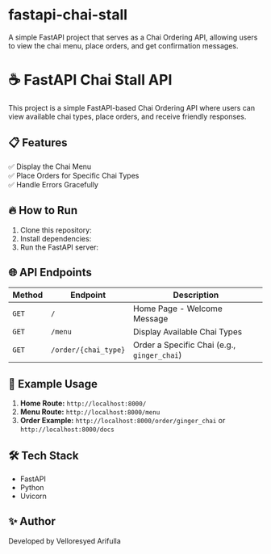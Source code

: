 # fastapi-chai-stall
A simple FastAPI project that serves as a Chai Ordering API, allowing users to view the chai menu, place orders, and get confirmation messages.

# ☕ FastAPI Chai Stall API

This project is a simple FastAPI-based Chai Ordering API where users can view available chai types, place orders, and receive friendly responses.

## 📋 Features
✅ Display the Chai Menu  
✅ Place Orders for Specific Chai Types  
✅ Handle Errors Gracefully  

## 🔥 How to Run
1. Clone this repository:
2. Install dependencies:
3. Run the FastAPI server:


## 🌐 API Endpoints
| Method | Endpoint             | Description                          |
|---------|----------------------|--------------------------------------|
| `GET`    | `/`                   | Home Page - Welcome Message          |
| `GET`    | `/menu`               | Display Available Chai Types         |
| `GET`    | `/order/{chai_type}`  | Order a Specific Chai (e.g., `ginger_chai`) |

## 📄 Example Usage
1. **Home Route:** `http://localhost:8000/`  
2. **Menu Route:** `http://localhost:8000/menu`  
3. **Order Example:** `http://localhost:8000/order/ginger_chai` or  `http://localhost:8000/docs`

## 🛠️ Tech Stack
- FastAPI  
- Python  
- Uvicorn  

## ✨ Author
Developed by Velloresyed Arifulla 


